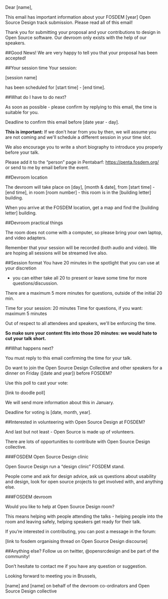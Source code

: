 Dear [name],

This email has important information about your FOSDEM [year] Open Source Design
track submission. Please read all of this email!

Thank you for submitting your proposal and your contributions to design in Open Source software. Our devroom only exists with the help of our speakers.


##Good News!
We are very happy to tell you that your proposal has been accepted!


##Your session time
Your session:

 [session name]

has been scheduled for [start time] - [end time].


##What do I have to do next?

As soon as possible - please confirm by replying to this email, the time is suitable for you.

Deadline to confirm this email before [date year - day].

**This is important:** If we don't hear from you by then, we will assume you are not coming and
we'll schedule a different session in your time slot.

We also encourage you to write a short biography to introduce you
properly before your talk.

Please add it to the “person” page in Pentabarf: https://penta.fosdem.org/ or send to me by
email before the event.


##Devroom location

The devroom will take place on [day], [month & date], from [start time] -
[end time], in room [room number] - this room is in the [building letter] building.

When you arrive at the FOSDEM location, get a map and find the [building letter] building.


##Devroom practical things

The room does not come with a computer, so please bring your own laptop,
and video adapters.

Remember that your session will be recorded (both audio and video). We
are hoping all sessions will be streamed live also.


##Session format
You have 20 minutes in the spotlight that you can use at your discretion
- you can either take all 20 to present or leave some time for more
questions/discussion.

There are a maximum 5 more minutes for questions, outside of the initial 20
min.

Time for your session: 20 minutes
Time for questions, if you want: maximum 5 minutes

Out of respect to all attendees and speakers, we'll be enforcing
the time.

**So make sure your content fits into those 20 minutes: we would
hate to cut your talk short.**


##What happens next?

You must reply to this email confirming the time for your talk.

Do want to join the Open Source Design Collective and other speakers for a dinner on Friday ([date and year]) before FOSDEM?

Use this poll to cast your vote:

[link to doodle poll]

We will send more information about this in January.

Deadline for voting is [date, month, year].


##Interested in volunteering with Open Source Design at FOSDEM?

And last but not least - Open Source is made up of volunteers.

There are lots of opportunities to contribute with Open Source Design collective.

###FOSDEM Open Source Design clinic

Open Source Design run a “design clinic” FOSDEM stand.

People come and ask for design advice, ask us questions about usability and design, look for open source projects to get involved with, and anything else.

###FOSDEM devroom

Would you like to help at Open Source Design room?

This means helping with people attending the talks - helping people into the room and leaving safely, helping speakers get ready for their talk.

If you’re interested in contributing, you can post a message in the forum:

[link to fosdem organising thread on Open Source Design discourse]


##Anything else?
Follow us on twitter, @opensrcdesign and be part of the community!

Don’t hesitate to contact me if you have any question or suggestion.

Looking forward to meeting you in Brussels,

[name] and [name] on behalf of the devroom co-ordinators and Open Source Design collective
